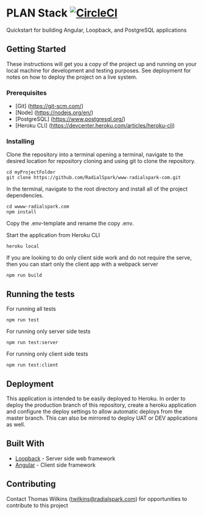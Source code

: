 # PLAN Stack [![CircleCI](https://circleci.com/gh/RadialSpark/PLAN-Stack.svg?style=svg&circle-token=0052a6d9e642906f6612bc339d6d007b70a7e2c3)](https://circleci.com/gh/RadialSpark/PLAN-Stack)

Quickstart for building Angular, Loopback, and PostgreSQL applications

## Getting Started

These instructions will get you a copy of the project up and running on your local machine for development and testing purposes. See deployment for notes on how to deploy the project on a live system.

### Prerequisites

* [Git] (https://git-scm.com/)
* [Node] (https://nodejs.org/en/)
* [PostgreSQL] (https://www.postgresql.org/)
* [Heroku CLI] (https://devcenter.heroku.com/articles/heroku-cli)

### Installing

Clone the repository into a terminal opening a terminal, navigate to the desired location for repository cloning and using git to clone the repository.

```
cd myProjectFolder
git clone https://github.com/RadialSpark/www-radialspark-com.git
```

In the terminal, navigate to the root directory and install all of the project dependencies.

```
cd wwww-radialspark.com
npm install
```

Copy the .env-template and rename the copy .env.

Start the application from Heroku CLI

```
heroku local
```

If you are looking to do only client side work and do not require the serve, then you can start only the client app with a webpack server
```
npm run build
```

## Running the tests

For running all tests

```
npm run test
```

For running only server side tests

```
npm run test:server
```

For running only client side tests

```
npm run test:client
```

## Deployment

This application is intended to be easily deployed to Heroku. In order to deploy the production branch of this repository, create a heroku application and configure the deploy settings to allow automatic deploys from the master branch. This can also be mirrored to deploy UAT or DEV applications as well.

## Built With

* [Loopback](https://loopback.io/) - Server side web framework
* [Angular](https://angular.io/) - Client side framework

## Contributing

Contact Thomas Wilkins (twilkins@radialspark.com) for opportunities to contribute to this project
